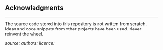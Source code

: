 ## Acknowledgments
------------------

The source code stored into this repository is not written from scratch. Ideas and code snippets from other projects have been used.
Never reinvent the wheel.


*source:*
*authors:*
*licence:*
